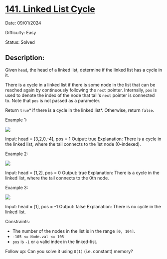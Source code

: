 # [141\. Linked List Cycle](https://leetcode.com/problems/linked-list-cycle/)

Date: 09/01/2024

Difficulty: Easy

Status: Solved

## Description:

Given `head`, the head of a linked list, determine if the linked list has a cycle in it.

There is a cycle in a linked list if there is some node in the list that can be reached again by continuously following the `next` pointer. Internally, `pos` is used to denote the index of the node that tail's `next` pointer is connected to. Note that `pos` is not passed as a parameter.

Return `true`* if there is a cycle in the linked list*. Otherwise, return `false`.

Example 1:

![](https://assets.leetcode.com/uploads/2018/12/07/circularlinkedlist.png)

Input: head = [3,2,0,-4], pos = 1
Output: true
Explanation: There is a cycle in the linked list, where the tail connects to the 1st node (0-indexed).

Example 2:

![](https://assets.leetcode.com/uploads/2018/12/07/circularlinkedlist_test2.png)

Input: head = [1,2], pos = 0
Output: true
Explanation: There is a cycle in the linked list, where the tail connects to the 0th node.

Example 3:

![](https://assets.leetcode.com/uploads/2018/12/07/circularlinkedlist_test3.png)

Input: head = [1], pos = -1
Output: false
Explanation: There is no cycle in the linked list.

Constraints:

-   The number of the nodes in the list is in the range `[0, 104]`.
-   `-105 <= Node.val <= 105`
-   `pos` is `-1` or a valid index in the linked-list.

Follow up: Can you solve it using `O(1)` (i.e. constant) memory?